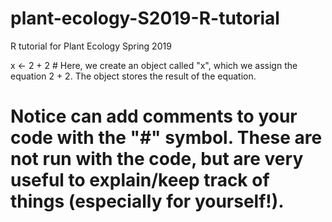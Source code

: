 # plant-ecology-S2019-R-tutorial
R tutorial for Plant Ecology Spring 2019


x <- 2 + 2    # Here, we create an object called "x", which we assign the equation 2 + 2. The object stores the result of the equation.
              
# Notice can add comments to your code with the "#" symbol. These are not run with the code, but are very useful to explain/keep track of things (especially for yourself!).
